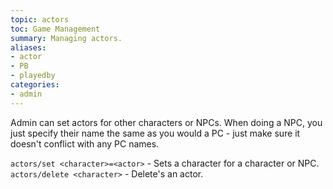 ```yaml
---
topic: actors
toc: Game Management
summary: Managing actors.
aliases:
- actor
- PB
- playedby
categories:
- admin
---
```

Admin can set actors for other characters or NPCs.  When doing a NPC, you just specify their name the same as you would a PC - just make sure it doesn't conflict with any PC names.

`actors/set <character>=<actor>` - Sets a character for a character or NPC.
`actors/delete <character>` - Delete's an actor.